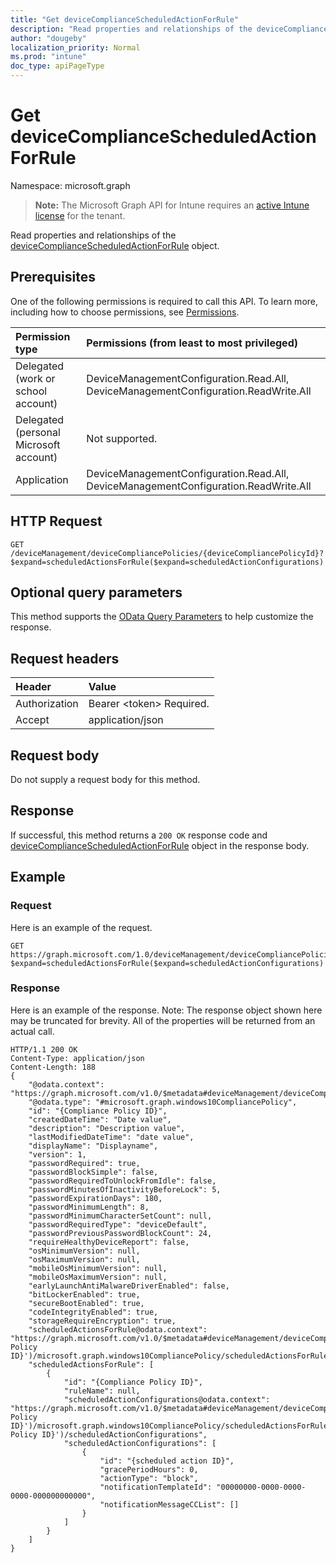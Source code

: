 ```yaml
---
title: "Get deviceComplianceScheduledActionForRule"
description: "Read properties and relationships of the deviceComplianceScheduledActionForRule object."
author: "dougeby"
localization_priority: Normal
ms.prod: "intune"
doc_type: apiPageType
---
```


# Get deviceComplianceScheduledActionForRule

Namespace: microsoft.graph

> **Note:** The Microsoft Graph API for Intune requires an [active Intune license](https://go.microsoft.com/fwlink/?linkid=839381) for the tenant.

Read properties and relationships of the [deviceComplianceScheduledActionForRule](../resources/intune-deviceconfig-devicecompliancescheduledactionforrule.md) object.

## Prerequisites
One of the following permissions is required to call this API. To learn more, including how to choose permissions, see [Permissions](/graph/permissions-reference).

|Permission type|Permissions (from least to most privileged)|
|:---|:---|
|Delegated (work or school account)|DeviceManagementConfiguration.Read.All, DeviceManagementConfiguration.ReadWrite.All|
|Delegated (personal Microsoft account)|Not supported.|
|Application|DeviceManagementConfiguration.Read.All, DeviceManagementConfiguration.ReadWrite.All|

## HTTP Request
<!-- {
  "blockType": "ignored"
}
-->
``` http
GET /deviceManagement/deviceCompliancePolicies/{deviceCompliancePolicyId}?$expand=scheduledActionsForRule($expand=scheduledActionConfigurations)
```

## Optional query parameters
This method supports the [OData Query Parameters](/graph/query-parameters) to help customize the response.

## Request headers
|Header|Value|
|:---|:---|
|Authorization|Bearer &lt;token&gt; Required.|
|Accept|application/json|

## Request body
Do not supply a request body for this method.

## Response
If successful, this method returns a `200 OK` response code and [deviceComplianceScheduledActionForRule](../resources/intune-deviceconfig-devicecompliancescheduledactionforrule.md) object in the response body.

## Example

### Request
Here is an example of the request.
``` http
GET https://graph.microsoft.com/1.0/deviceManagement/deviceCompliancePolicies/{deviceCompliancePolicyId}?$expand=scheduledActionsForRule($expand=scheduledActionConfigurations)
```

### Response
Here is an example of the response. Note: The response object shown here may be truncated for brevity. All of the properties will be returned from an actual call.
``` http
HTTP/1.1 200 OK
Content-Type: application/json
Content-Length: 188
{
    "@odata.context":  "https://graph.microsoft.com/v1.0/$metadata#deviceManagement/deviceCompliancePolicies(scheduledActionsForRule(scheduledActionConfigurations()))/$entity",
    "@odata.type": "#microsoft.graph.windows10CompliancePolicy",
    "id": "{Compliance Policy ID}",
    "createdDateTime": "Date value",
    "description": "Description value",
    "lastModifiedDateTime": "date value",
    "displayName": "Displayname",
    "version": 1,
    "passwordRequired": true,
    "passwordBlockSimple": false,
    "passwordRequiredToUnlockFromIdle": false,
    "passwordMinutesOfInactivityBeforeLock": 5,
    "passwordExpirationDays": 180,
    "passwordMinimumLength": 8,
    "passwordMinimumCharacterSetCount": null,
    "passwordRequiredType": "deviceDefault",
    "passwordPreviousPasswordBlockCount": 24,
    "requireHealthyDeviceReport": false,
    "osMinimumVersion": null,
    "osMaximumVersion": null,
    "mobileOsMinimumVersion": null,
    "mobileOsMaximumVersion": null,
    "earlyLaunchAntiMalwareDriverEnabled": false,
    "bitLockerEnabled": true,
    "secureBootEnabled": true,
    "codeIntegrityEnabled": true,
    "storageRequireEncryption": true,
    "scheduledActionsForRule@odata.context": "https://graph.microsoft.com/v1.0/$metadata#deviceManagement/deviceCompliancePolicies('{Compliance Policy ID}')/microsoft.graph.windows10CompliancePolicy/scheduledActionsForRule(scheduledActionConfigurations())",
    "scheduledActionsForRule": [
        {
            "id": "{Compliance Policy ID}",
            "ruleName": null,
            "scheduledActionConfigurations@odata.context": "https://graph.microsoft.com/v1.0/$metadata#deviceManagement/deviceCompliancePolicies('{Compliance Policy ID}')/microsoft.graph.windows10CompliancePolicy/scheduledActionsForRule('{Compliance Policy ID}')/scheduledActionConfigurations",
            "scheduledActionConfigurations": [
                {
                    "id": "{scheduled action ID}",
                    "gracePeriodHours": 0,
                    "actionType": "block",
                    "notificationTemplateId": "00000000-0000-0000-0000-000000000000",
                    "notificationMessageCCList": []
                }
            ]
        }
    ]
}
```






